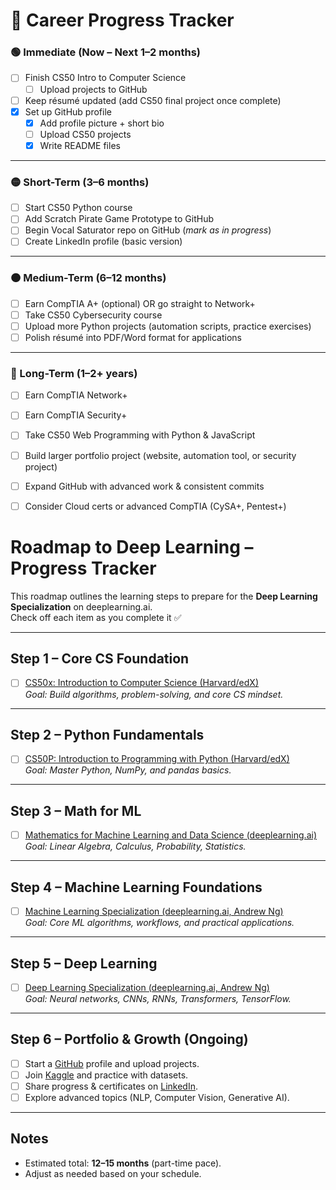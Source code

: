 # 📌 Career Progress Tracker

### 🟢 Immediate (Now – Next 1–2 months)
- [ ] Finish CS50 Intro to Computer Science  
   - [ ] Upload projects to GitHub  
- [ ] Keep résumé updated (add CS50 final project once complete)  
- [X] Set up GitHub profile  
   - [X] Add profile picture + short bio  
   - [ ] Upload CS50 projects  
   - [X] Write README files  

---

### 🟡 Short-Term (3–6 months)
- [ ] Start CS50 Python course  
- [ ] Add Scratch Pirate Game Prototype to GitHub  
- [ ] Begin Vocal Saturator repo on GitHub (*mark as in progress*)  
- [ ] Create LinkedIn profile (basic version)  

---

### 🟠 Medium-Term (6–12 months)
- [ ] Earn CompTIA A+ (optional) OR go straight to Network+  
- [ ] Take CS50 Cybersecurity course  
- [ ] Upload more Python projects (automation scripts, practice exercises)  
- [ ] Polish résumé into PDF/Word format for applications  

---

### 🔴 Long-Term (1–2+ years)
- [ ] Earn CompTIA Network+  
- [ ] Earn CompTIA Security+  
- [ ] Take CS50 Web Programming with Python & JavaScript  
- [ ] Build larger portfolio project (website, automation tool, or security project)  
- [ ] Expand GitHub with advanced work & consistent commits  
- [ ] Consider Cloud certs or advanced CompTIA (CySA+, Pentest+)  


# Roadmap to Deep Learning – Progress Tracker

This roadmap outlines the learning steps to prepare for the **Deep Learning Specialization** on deeplearning.ai.  
Check off each item as you complete it ✅

---

## Step 1 – Core CS Foundation
- [ ] [CS50x: Introduction to Computer Science (Harvard/edX)](https://cs50.harvard.edu/x/)  
  *Goal: Build algorithms, problem-solving, and core CS mindset.*

---

## Step 2 – Python Fundamentals
- [ ] [CS50P: Introduction to Programming with Python (Harvard/edX)](https://cs50.harvard.edu/python/)  
  *Goal: Master Python, NumPy, and pandas basics.*

---

## Step 3 – Math for ML 
- [ ] [Mathematics for Machine Learning and Data Science (deeplearning.ai)](https://www.coursera.org/specializations/mathematics-for-machine-learning-and-data-science)  
  *Goal: Linear Algebra, Calculus, Probability, Statistics.*

---

## Step 4 – Machine Learning Foundations
- [ ] [Machine Learning Specialization (deeplearning.ai, Andrew Ng)](https://www.coursera.org/specializations/machine-learning-introduction)  
  *Goal: Core ML algorithms, workflows, and practical applications.*

---

## Step 5 – Deep Learning
- [ ] [Deep Learning Specialization (deeplearning.ai, Andrew Ng)](https://www.coursera.org/specializations/deep-learning)  
  *Goal: Neural networks, CNNs, RNNs, Transformers, TensorFlow.*

---

## Step 6 – Portfolio & Growth (Ongoing)
- [ ] Start a [GitHub](https://github.com/) profile and upload projects.  
- [ ] Join [Kaggle](https://www.kaggle.com/) and practice with datasets.  
- [ ] Share progress & certificates on [LinkedIn](https://www.linkedin.com/).  
- [ ] Explore advanced topics (NLP, Computer Vision, Generative AI).  

---

## Notes
- Estimated total: **12–15 months** (part-time pace).  
- Adjust as needed based on your schedule.  
